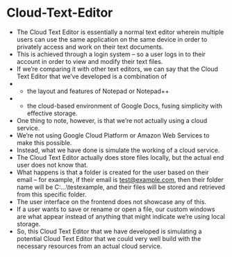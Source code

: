 # Cloud-Text-Editor
- The Cloud Text Editor is essentially a normal text editor wherein multiple users can use the same application on the same device in order to privately access and work on their text documents.
- This is achieved through a login system – so a user logs in to their account in order to view and modify their text files.
- If we’re comparing it with other text editors, we can say that the Cloud Text Editor that we’ve developed is a combination of
- - the layout and features of Notepad or Notepad++
- - the cloud-based environment of Google Docs, fusing simplicity with effective storage.
- One thing to note, however, is that we’re not actually using a cloud service.
- We’re not using Google Cloud Platform or Amazon Web Services to make this possible.
- Instead, what we have done is simulate the working of a cloud service.
- The Cloud Text Editor actually does store files locally, but the actual end user does not know that.
- What happens is that a folder is created for the user based on their email – for example, if their email is test@example.com, then their folder name will be C:\...\testexample, and their files will be stored and retrieved from this specific folder.
- The user interface on the frontend does not showcase any of this.
- If a user wants to save or rename or open a file, our custom windows are what appear instead of anything that might indicate we’re using local storage.
- So, this Cloud Text Editor that we have developed is simulating a potential Cloud Text Editor that we could very well build with the necessary resources from an actual cloud service.
